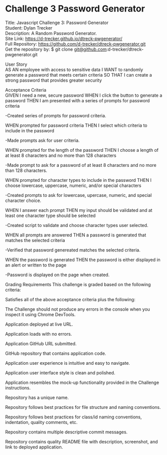 # Challenge 3 Password Generator

Title: Javascript Challenge 3: Password Generator </br>
Student: Dylan Trecker</br>
Description: A Random Password Generator.</br>
Site Link: https://d-trecker.github.io/dtreck-pwgenerator/ </br>
Full Repository: https://github.com/d-trecker/dtreck-pwgenerator.git </br>
Get the repository by: $ git clone git@github.com:d-trecker/dtreck-pwgenerator.git </br>

User Story </br>
AS AN employee with access to sensitive data
I WANT to randomly generate a password that meets certain criteria
SO THAT I can create a strong password that provides greater security

Acceptance Criteria </br>
GIVEN I need a new, secure password
WHEN I click the button to generate a password
THEN I am presented with a series of prompts for password criteria

-Created series of prompts for password criteria.

WHEN prompted for password criteria
THEN I select which criteria to include in the password

-Made prompts ask for user criteria.

WHEN prompted for the length of the password
THEN I choose a length of at least 8 characters and no more than 128 characters

-Made prompt to ask for a password of at least 8 characters and no more than 128 characters.

WHEN prompted for character types to include in the password
THEN I choose lowercase, uppercase, numeric, and/or special characters

-Created prompts to ask for lowercase, upercase, numeric, and special character choice.

WHEN I answer each prompt
THEN my input should be validated and at least one character type should be selected

-Created script to validate and choose character types user selected.

WHEN all prompts are answered
THEN a password is generated that matches the selected criteria

-Verified that password genereated matches the selected criteria.

WHEN the password is generated
THEN the password is either displayed in an alert or written to the page

-Password is displayed on the page when created.

Grading Requirements
This challenge is graded based on the following criteria:

Satisfies all of the above acceptance criteria plus the following:

The Challenge should not produce any errors in the console when you inspect it using Chrome DevTools.

Application deployed at live URL.

Application loads with no errors.

Application GitHub URL submitted.

GitHub repository that contains application code.

Application user experience is intuitive and easy to navigate.

Application user interface style is clean and polished.

Application resembles the mock-up functionality provided in the Challenge instructions.

Repository has a unique name.

Repository follows best practices for file structure and naming conventions.

Repository follows best practices for class/id naming conventions, indentation, quality comments, etc.

Repository contains multiple descriptive commit messages.

Repository contains quality README file with description, screenshot, and link to deployed application.
